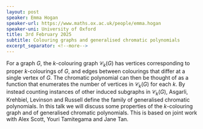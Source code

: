 ```yaml
---
layout: post
speaker: Emma Hogan
speaker-url: https://www.maths.ox.ac.uk/people/emma.hogan
speaker-uni: University of Oxford
title: 3rd February 2025
subtitle: Colouring graphs and generalised chromatic polynomials
excerpt_separator: <!--more-->
---
```

For a graph $G$, the $k$-colouring graph $\mathcal{C}_k(G)$ has vertices corresponding to proper $k$-colourings of $G$, and edges between colourings that differ at a single vertex of $G$. The chromatic polynomial can then be thought of as a function that enumerates the number of vertices in $\mathcal{C}_k(G)$ for each $k$. By instead counting instances of other induced subgraphs in $\mathcal{C}_k(G)$, Asgarli, Krehbiel, Levinson and Russell define the family of generalised chromatic polynomials. In this talk we will discuss some properties of the $k$-colouring graph and of generalised chromatic polynomials. This is based on joint work with Alex Scott, Youri Tamitegama and Jane Tan. 

<!--more-->
